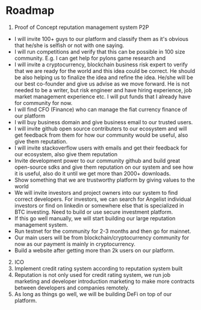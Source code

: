 # Roadmap

1. Proof of Concept reputation management system P2P
 - I will invite 100+ guys to our platform and classify them as it's obvious that he/she is selfish or not with one saying.
 - I will run competitions and verify that this can be possible in 100 size community. E.g. I can get help for pylons game research and 
 - I will invite a cryptocurrency, blockchain business risk expert to verify that we are ready for the world and this idea could be correct. He should be also helping us to finalize the idea and refine the idea. He/she will be our best co-founder and give us advise as we move forward. He is not needed to be a writer, but risk engineer and have hiring experience, job market management experience etc.
 I will put funds that I already have for community for now.
 - I will find CFO (Finance) who can manage the fiat currency finance of our platform
 - I will buy business domain and give business email to our trusted users.
 - I will invite github open source contributers to our ecosystem and will get feedback from them for how our community would be useful, also give them reputation.
 - I will invite stackoverflow users with emails and get their feedback for our ecosystem, also give them reputation
 - Invite development power to our community github and build great open-source sdks and give them reputation on our system and see how it is useful, also do it until we get more than 2000+ downloads.
 - Show something that we are trustworthy platform by giving values to the world
 - We will invite investors and project owners into our system to find correct developers. For investors, we can search for Angelist individual investors or find on linkedin or somewhere else that is specialized in BTC investing. Need to build or use secure investment platform.
 - If this go well manually, we will start building our large reputation management system.
 - Run testnet for the community for 2-3 months and then go for mainnet.
 - Our main users will be from blockchain/cryptocurrency community for now as our payment is mainly in cryptocurrency.
 - Build a website after getting more than 2k users on our platform.
2. ICO
3. Implement credit rating system according to reputation system built
4. Reputation is not only used for credit rating system, we run job marketing and developer introduction marketing to make more contracts between developers and companies remotely.
5. As long as things go well, we will be building DeFi on top of our platform.